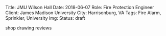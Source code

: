 Title: JMU Wilson Hall
Date: 2018-06-07
Role: Fire Protection Engineer
Client: James Madison University
City: Harrisonburg, VA
Tags: Fire Alarm, Sprinkler, University
img: 
Status: draft

shop drawing reviews